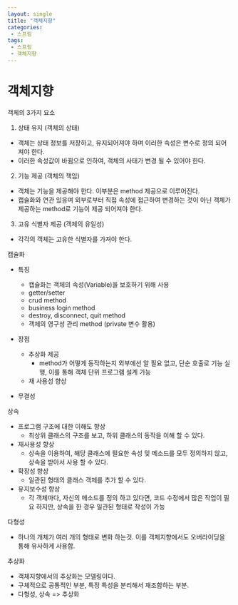 ```yaml
---
layout: single
title: "객체지향"
categories:  
 - 스프링
tags:
 - 스프링
 - 객체지향
---
```





# **객체지향** 



객체의 3가지 요소



1. 상태 유지 (객체의 상태)

- 객체는 상태 정보를 저장하고, 유지되어져야 하며 이러한 속성은 변수로 정의 되어져야 한다.
- 이러한 속성값이 바뀜으로 인하여, 객체의 사태가 변경 될 수 있어야 한다.

2. 기능 제공 (객체의 책임)

- 객체는 기능을 제공해야 한다. 이부분은 method 제공으로 이루어진다.
- 캡슐화와 연관 있응며 외부로부터 직접 속성에 접근하여 변경하는 것이 아닌 객체가 제공하는 method로 기능이 제공 되어져야 한다.

3. 고유 식별자 제공 (객체의 유일성)

- 각각의 객체는 고유한 식별자를 가져야 한다.



캡슐화

- 특징
  - 캡슐화는 객체의 속성(Variable)을 보호하기 위해 사용
  - getter/setter
  - crud method
  - business login method
  - destroy, disconnect, quit method
  - 객체의 영구성 관리 method (private 변수 활용)

- 장점
  - 추상화 제공
    - method가 어떻게 동작하는지 외부에선 알 필요 없고, 단순 호출로 기능 실행, 이를 통해 객체 단위 프로그램 설계 가능
  - 재 사용성 향상
- 무결성



상속

- 프로그램 구조에 대한 이해도 향상
  - 최상위 클래스의 구조를 보고, 하위 클래스의 동작을 이해 할 수 있다.
- 재사용성 향상
  - 상속을 이용하여, 해당 클래스에 필요한 속성 및 메소드를 모두 정의하지 않고, 상속을 받아서 사용 할 수 있다.
- 확장성 향상
  - 일관된 형태의 클래스 객체를 추가 할 수 있다.
- 유지보수성 향상
  - 각 객체마다, 자신의 메소드를 정의 하고 있다면, 코드 수정에서 많은 작업이 필요 하지만, 상속을 한 경우 일관된 형태로 작성이 가능

다형성

- 하나의 개체가 여러 개의 형태로 변화 하는것. 이를 객체지향에서도 오버라이딩을 통해 유사하게 사용함.

추상화

- 객체지향에서의 추상화는 모델링이다.
- 구체적으로 공통적인 부분, 특정 특성을 분리해서 재조합하는 부분.
- 다형성, 상속 => 추상화


